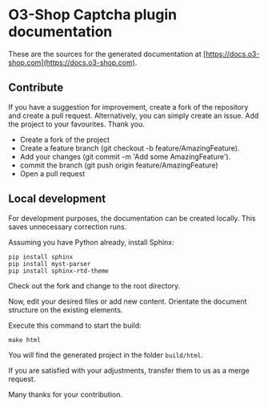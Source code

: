 # O3-Shop Captcha plugin documentation

These are the sources for the generated documentation at [https://docs.o3-shop.com](https://docs.o3-shop.com).

## Contribute

If you have a suggestion for improvement, create a fork of the repository and create a pull request. Alternatively, you can simply create an issue. Add the project to your favourites. Thank you.

- Create a fork of the project
- Create a feature branch (git checkout -b feature/AmazingFeature).
- Add your changes (git commit -m 'Add some AmazingFeature').
- commit the branch (git push origin feature/AmazingFeature)
- Open a pull request

## Local development

For development purposes, the documentation can be created locally. This saves unnecessary correction runs.

Assuming you have Python already, install Sphinx:

```
pip install sphinx
pip install myst-parser
pip install sphinx-rtd-theme
```

Check out the fork and change to the root directory. 

Now, edit your desired files or add new content. Orientate the document structure on the existing elements.

Execute this command to start the build:

```
make html
```

You will find the generated project in the folder `build/html`.

If you are satisfied with your adjustments, transfer them to us as a merge request.

Many thanks for your contribution.
